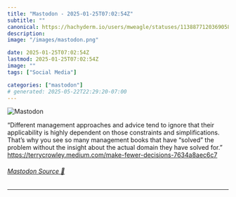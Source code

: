 ```yaml
---
title: "Mastodon - 2025-01-25T07:02:54Z"
subtitle: ""
canonical: https://hachyderm.io/users/mweagle/statuses/113887712036905826
description:
image: "/images/mastodon.png"

date: 2025-01-25T07:02:54Z
lastmod: 2025-01-25T07:02:54Z
image: ""
tags: ["Social Media"]

categories: ["mastodon"]
# generated: 2025-05-22T22:29:20-07:00
---
```

![Mastodon](/images/mastodon.png)

<p>“Different management approaches and advice tend to ignore that their applicability is highly dependent on those constraints and simplifications. That’s why you see so many management books that have “solved” the problem without the insight about the actual domain they have solved for.”<br /><a href="https://terrycrowley.medium.com/make-fewer-decisions-7634a8aec6c7" target="_blank" rel="nofollow noopener noreferrer" translate="no"><span class="invisible">https://</span><span class="ellipsis">terrycrowley.medium.com/make-f</span><span class="invisible">ewer-decisions-7634a8aec6c7</span></a></p>


###### [Mastodon Source 🐘](https://hachyderm.io/@mweagle/113887712036905826)

___
